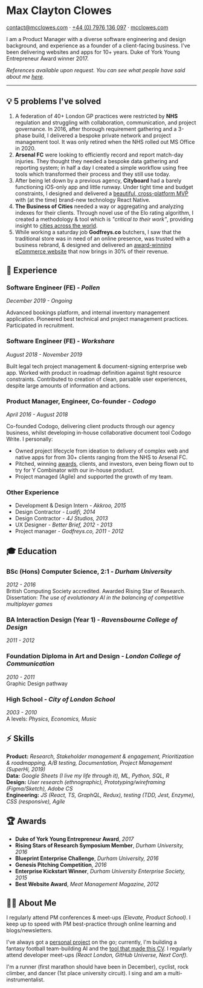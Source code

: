 <div class="page" id="p1"><h1 class="full-width">Max Clayton Clowes</h1>

<p class="full-width">
    <a href="mailto:contact@mcclowes.com">contact@mcclowes.com</a> · <a href="tel:+447976136097">+44 (0) 7976 136 097</a> · <a href="https://bit.ly/mcclowes">mcclowes.com</a>
</p>
 <p class="full-width">I am a Product Manager with a diverse software engineering and design background, and experience as a founder of a client-facing business. I've been delivering websites and apps for 10+ years. Duke of York Young Entrepreneur Award winner 2017.</p>

<p class="full-width"><i>References available upon request. You can see what people have said about me <a href="https://github.com/mcclowes/mcclowes/blob/master/recommendations.md">here</a>.</i></p>

<hr class="full-width"/> <h2 id="💡-5-problems-ive-solved">💡 5 problems I&#39;ve solved</h2>
<ol>
<li>A federation of 40+ London GP practices were restricted by <strong>NHS</strong> regulation and struggling with collaboration, communication, and project governance. In 2016, after thorough requirement gathering and a 3-phase build, I delivered a bespoke private network and project management tool. It was only retired when the NHS rolled out MS Office in 2020.</li>
<li><strong>Arsenal FC</strong> were looking to efficiently record and report match-day injuries. They thought they needed a bespoke data gathering and reporting system; in half a day I created a simple workflow using free tools which transformed their process and they still use today.</li>
<li>After being let down by a previous agency, <strong>Cityboard</strong> had a barely functioning iOS-only app and little runway. Under tight time and budget constraints, I designed and delivered a <a href="https://portfolio.mcclowes.co">beautiful, cross-platform MVP</a> with (at the time) brand-new technology React Native.</li>
<li><strong>The Business of Cities</strong> needed a way or aggregating and analyzing indexes for their clients. Through novel use of the Elo rating algorithm, I created a methodology &amp; tool which is <em>&quot;critical to their work&quot;</em>, providing insight to <a href="https://www.thebusinessofcities.com/partners">cities across the world</a>.</li>
<li>While working a saturday job <strong>Godfreys.co</strong> butchers, I saw that the traditional store was in need of an online presence, was trusted with a business rebrand, &amp; designed and delivered an <a href="https://portfolio.mcclowes.co">award-winning eCommerce website</a> that now brings in 30% of their revenue.</li>
</ol>
 <h2 id="📄-experience">📄 Experience</h2>
<h3 id="software-engineer-fe---pollen">Software Engineer (FE) <em>- Pollen</em></h3>
<p><em>December 2019 - Ongoing</em></p>
<p>Advanced bookings platform, and internal inventory management application. Pioneered best technical and project management practices. Participated in recruitment.</p>
<h3 id="software-engineer-fe---workshare">Software Engineer (FE) <em>- Workshare</em></h3>
<p><em>August 2018 - November 2019</em></p>
<p>Built legal tech project management &amp; document-signing enterprise web app. Worked with product in roadmap definition against tight resource constraints. Contributed to creation of clean, parsable user experiences, despite large amounts of information and actions.</p>
<h3 id="product-manager-engineer-co-founder---codogo">Product Manager, Engineer, Co-founder <em>- Codogo</em></h3>
<p><em>April 2016 - August 2018</em></p>
<p>Co-founded Codogo, delivering client products through our agency business, whilst developing in-house collaborative document tool Codogo Write. I personally:</p>
<ul>
<li>Owned project lifecycle from ideation to delivery of complex web and native apps for from 30+ clients ranging from the NHS to Arsenal FC.</li>
<li>Pitched, winning <a href="http://bit.ly/35F6psY">awards</a>, clients, and investors, even being flown out to try for Y Combinator with our in-house product.</li>
<li>Project managed (Agile) and supported the growth of my team.</li>
</ul>
<p></div> <div class="page" id="p2"> </p>
<h3 id="other-experience">Other Experience</h3>
<ul>
<li>Development &amp; Design Intern <em>- Akkroo, 2015</em></li>
<li>Design Contractor <em>- Ludifi, 2014</em></li>
<li>Design Contractor <em>- 4J Studios, 2013</em></li>
<li>UX Designer <em>- Better Brief, 2012 - 2013</em></li>
<li>Project manager <em>- Godfreys.co, 2011 - 2012</em></li>
</ul>
 <h2 id="🎓-education">🎓 Education</h2>
<h3 id="bsc-hons-computer-science-21---durham-university">BSc (Hons) Computer Science, 2:1 <em>- Durham University</em></h3>
<p><em>2012 - 2016</em><br>British Computing Society accredited. Awarded Rising Star of Research.<br>Dissertation: <em>The use of evolutionary AI in the balancing of competitive multiplayer games</em></p>
<h3 id="ba-interaction-design-year-1---ravensbourne-college-of-design">BA Interaction Design (Year 1) <em>- Ravensbourne College of Design</em></h3>
<p><em>2011 - 2012</em>  </p>
<h3 id="foundation-diploma-in-art-and-design---london-college-of-communication">Foundation Diploma in Art and Design <em>- London College of Communication</em></h3>
<p><em>2010 - 2011</em><br>Graphic Design pathway</p>
<h3 id="high-school---city-of-london-school">High School <em>- City of London School</em></h3>
<p><em>2003 - 2010</em><br>A levels: <em>Physics, Economics, Music</em></p>
 <h2 id="⚡️-skills">⚡️ Skills</h2>
<p><strong>Product:</strong> <em>Research, Stakeholder management &amp; engagement, Prioritization &amp; roadmapping, A/B testing, Documentation, Project Management (SuperHi, 2019)</em><br><strong>Data:</strong> <em>Google Sheets (I live my life through it), ML, Python, SQL, R</em><br><strong>Design:</strong> <em>User research (ethnographic), Prototyping/wireframing (Figma/Sketch), Adobe CS</em><br><strong>Engineering:</strong> <em>JS (React, TS, GraphQL, Redux), testing (TDD, Jest, Enzyme), CSS (responsive), Agile</em>  </p>
 <h2 id="🏆-awards">🏆 Awards</h2>
<ul>
<li><strong>Duke of York Young Entrepreneur Award</strong>, <em>2017</em></li>
<li><strong>Rising Stars of Research Symposium Member</strong>, <em>Durham University, 2016</em></li>
<li><strong>Blueprint Enterprise Challenge</strong>, <em>Durham University, 2016</em></li>
<li><strong>Genesis Pitching Competition</strong>, <em>2016</em></li>
<li><strong>Enterprise Kickstart Winner</strong>, <em>Durham University Enterprise Society, 2015</em></li>
<li><strong>Best Website Award</strong>, <em>Meat Management Magazine, 2012</em></li>
</ul>
 <h2 id="🤷♂️-about-me">🤷‍♂️ About Me</h2>
<p>I regularly attend PM conferences &amp; meet-ups <em>(Elevate, Product School)</em>. I keep up to speed with PM best-practice through online learning and blogs/newsletters.</p>
<p>I&#39;ve always got a <a href="https://github.com/mcclowes?tab=repositories">personal project</a> on the go; currently, I&#39;m building a fantasy football team-building AI and the <a href="https://github.com/mcclowes/cv-maker">tool that made this CV</a>. I regularly attend developer meet-ups <em>(React London, GitHub Universe, Next Conf)</em>.</p>
<p>I&#39;m a runner (first marathon should have been in December), cyclist, rock climber, and dancer (1st place university circuit). I sing and am a multi-instrumentalist.</p>
</div>
